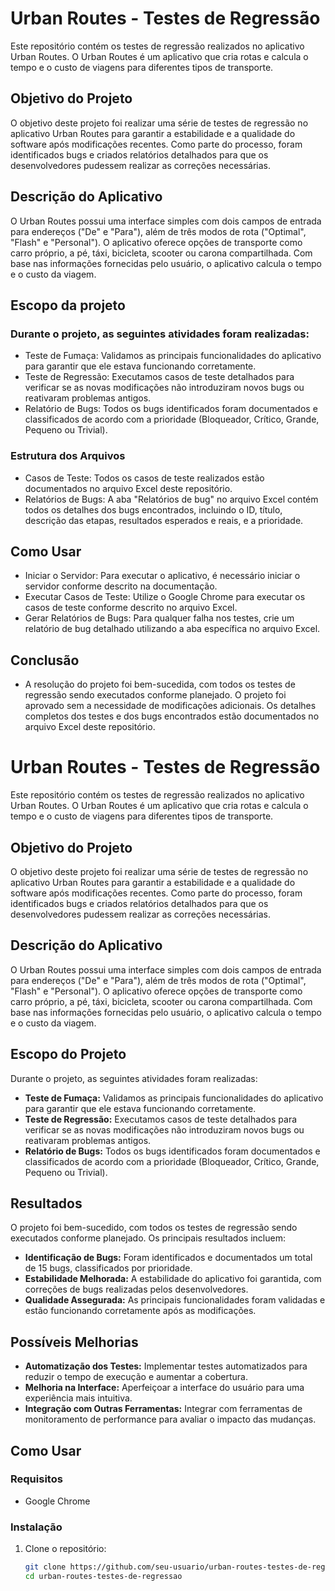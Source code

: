 # Urban Routes - Testes de Regressão

Este repositório contém os testes de regressão realizados no aplicativo Urban Routes. O Urban Routes é um aplicativo que cria rotas e calcula o tempo e o custo de viagens para diferentes tipos de transporte.

## Objetivo do Projeto
O objetivo deste projeto foi realizar uma série de testes de regressão no aplicativo Urban Routes para garantir a estabilidade e a qualidade do software após modificações recentes. Como parte do processo, foram identificados bugs e criados relatórios detalhados para que os desenvolvedores pudessem realizar as correções necessárias.

## Descrição do Aplicativo
O Urban Routes possui uma interface simples com dois campos de entrada para endereços ("De" e "Para"), além de três modos de rota ("Optimal", "Flash" e "Personal"). O aplicativo oferece opções de transporte como carro próprio, a pé, táxi, bicicleta, scooter ou carona compartilhada. Com base nas informações fornecidas pelo usuário, o aplicativo calcula o tempo e o custo da viagem.

## Escopo da projeto

### Durante o projeto, as seguintes atividades foram realizadas:
  - Teste de Fumaça: Validamos as principais funcionalidades do aplicativo para garantir que ele estava funcionando corretamente.
  - Teste de Regressão: Executamos casos de teste detalhados para verificar se as novas modificações não introduziram novos bugs ou reativaram problemas antigos.
  - Relatório de Bugs: Todos os bugs identificados foram documentados e classificados de acordo com a prioridade (Bloqueador, Crítico, Grande, Pequeno ou Trivial).

### Estrutura dos Arquivos
  - Casos de Teste: Todos os casos de teste realizados estão documentados no arquivo Excel deste repositório.
  - Relatórios de Bugs: A aba "Relatórios de bug" no arquivo Excel contém todos os detalhes dos bugs encontrados, incluindo o ID, título, descrição das etapas, resultados esperados e reais, e a prioridade.

## Como Usar
  - Iniciar o Servidor: Para executar o aplicativo, é necessário iniciar o servidor conforme descrito na documentação.
  - Executar Casos de Teste: Utilize o Google Chrome para executar os casos de teste conforme descrito no arquivo Excel.
  - Gerar Relatórios de Bugs: Para qualquer falha nos testes, crie um relatório de bug detalhado utilizando a aba específica no arquivo Excel.

## Conclusão
  - A resolução do projeto foi bem-sucedida, com todos os testes de regressão sendo executados conforme planejado. O projeto foi aprovado sem a necessidade de modificações adicionais. Os detalhes completos dos testes e dos bugs encontrados estão documentados no arquivo Excel deste repositório.








# Urban Routes - Testes de Regressão

Este repositório contém os testes de regressão realizados no aplicativo Urban Routes. O Urban Routes é um aplicativo que cria rotas e calcula o tempo e o custo de viagens para diferentes tipos de transporte.

## Objetivo do Projeto

O objetivo deste projeto foi realizar uma série de testes de regressão no aplicativo Urban Routes para garantir a estabilidade e a qualidade do software após modificações recentes. Como parte do processo, foram identificados bugs e criados relatórios detalhados para que os desenvolvedores pudessem realizar as correções necessárias.

## Descrição do Aplicativo

O Urban Routes possui uma interface simples com dois campos de entrada para endereços ("De" e "Para"), além de três modos de rota ("Optimal", "Flash" e "Personal"). O aplicativo oferece opções de transporte como carro próprio, a pé, táxi, bicicleta, scooter ou carona compartilhada. Com base nas informações fornecidas pelo usuário, o aplicativo calcula o tempo e o custo da viagem.

## Escopo do Projeto

Durante o projeto, as seguintes atividades foram realizadas:

- **Teste de Fumaça:** Validamos as principais funcionalidades do aplicativo para garantir que ele estava funcionando corretamente.
- **Teste de Regressão:** Executamos casos de teste detalhados para verificar se as novas modificações não introduziram novos bugs ou reativaram problemas antigos.
- **Relatório de Bugs:** Todos os bugs identificados foram documentados e classificados de acordo com a prioridade (Bloqueador, Crítico, Grande, Pequeno ou Trivial).

## Resultados

O projeto foi bem-sucedido, com todos os testes de regressão sendo executados conforme planejado. Os principais resultados incluem:

- **Identificação de Bugs:** Foram identificados e documentados um total de 15 bugs, classificados por prioridade.
- **Estabilidade Melhorada:** A estabilidade do aplicativo foi garantida, com correções de bugs realizadas pelos desenvolvedores.
- **Qualidade Assegurada:** As principais funcionalidades foram validadas e estão funcionando corretamente após as modificações.

## Possíveis Melhorias

- **Automatização dos Testes:** Implementar testes automatizados para reduzir o tempo de execução e aumentar a cobertura.
- **Melhoria na Interface:** Aperfeiçoar a interface do usuário para uma experiência mais intuitiva.
- **Integração com Outras Ferramentas:** Integrar com ferramentas de monitoramento de performance para avaliar o impacto das mudanças.

## Como Usar

### Requisitos

- Google Chrome

### Instalação

1. Clone o repositório:
   ```bash
   git clone https://github.com/seu-usuario/urban-routes-testes-de-regressao.git
   cd urban-routes-testes-de-regressao

